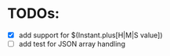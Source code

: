# TODOs:

- [x] add support for $(Instant.plus[H|M|S value])
- [ ] add test for JSON array handling

